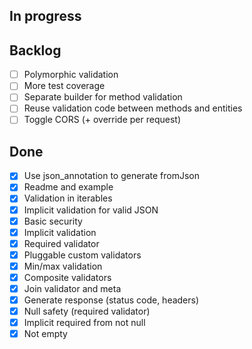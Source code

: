 In progress
-----------

Backlog
-------
 * [ ] Polymorphic validation
 * [ ] More test coverage
 * [ ] Separate builder for method validation
 * [ ] Reuse validation code between methods and entities
 * [ ] Toggle CORS (+ override per request)
 
Done
----
 * [x] Use json_annotation to generate fromJson
 * [x] Readme and example
 * [x] Validation in iterables
 * [x] Implicit validation for valid JSON
 * [x] Basic security
 * [x] Implicit validation
 * [x] Required validator
 * [x] Pluggable custom validators
 * [x] Min/max validation
 * [x] Composite validators
 * [x] Join validator and meta
 * [x] Generate response (status code, headers)
 * [x] Null safety (required validator)
 * [x] Implicit required from not null
 * [x] Not empty
